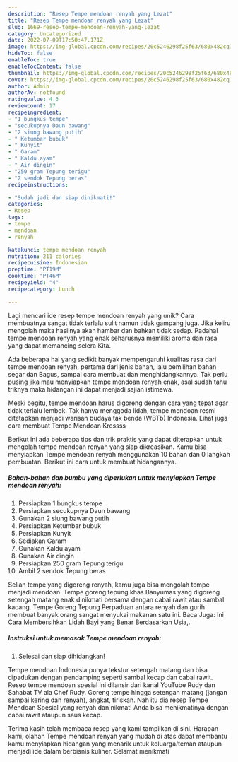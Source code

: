 ```yaml
---
description: "Resep Tempe mendoan renyah yang Lezat"
title: "Resep Tempe mendoan renyah yang Lezat"
slug: 1669-resep-tempe-mendoan-renyah-yang-lezat
category: Uncategorized
date: 2022-07-09T17:50:47.171Z
image: https://img-global.cpcdn.com/recipes/20c5246298f25f63/680x482cq70/tempe-mendoan-renyah-foto-resep-utama.jpg
hideToc: false
enableToc: true
enableTocContent: false
thumbnail: https://img-global.cpcdn.com/recipes/20c5246298f25f63/680x482cq70/tempe-mendoan-renyah-foto-resep-utama.jpg
cover: https://img-global.cpcdn.com/recipes/20c5246298f25f63/680x482cq70/tempe-mendoan-renyah-foto-resep-utama.jpg
author: Admin
authorAv: notfound
ratingvalue: 4.3
reviewcount: 17
recipeingredient:
- "1 bungkus tempe"
- "secukupnya Daun bawang"
- "2 siung bawang putih"
- " Ketumbar bubuk"
- " Kunyit"
- " Garam"
- " Kaldu ayam"
- " Air dingin"
- "250 gram Tepung terigu"
- "2 sendok Tepung beras"
recipeinstructions:

- "Sudah jadi dan siap dinikmati!"
categories:
- Resep
tags:
- tempe
- mendoan
- renyah

katakunci: tempe mendoan renyah 
nutrition: 211 calories
recipecuisine: Indonesian
preptime: "PT19M"
cooktime: "PT46M"
recipeyield: "4"
recipecategory: Lunch

---
```





Lagi mencari ide resep tempe mendoan renyah yang unik? Cara membuatnya sangat tidak terlalu sulit namun tidak gampang juga. Jika keliru mengolah maka hasilnya akan hambar dan bahkan tidak sedap. Padahal tempe mendoan renyah yang enak seharusnya memiliki aroma dan rasa yang dapat memancing selera Kita.





Ada beberapa hal yang sedikit banyak mempengaruhi kualitas rasa dari tempe mendoan renyah, pertama dari jenis bahan, lalu pemilihan bahan segar dan Bagus, sampai cara membuat dan menghidangkannya. Tak perlu pusing jika mau menyiapkan tempe mendoan renyah enak,      asal sudah tahu triknya maka hidangan ini dapat menjadi sajian istimewa.














Meski begitu, tempe mendoan harus digoreng dengan cara yang tepat agar tidak terlalu lembek. Tak hanya menggoda lidah, tempe mendoan resmi ditetapkan menjadi warisan budaya tak benda (WBTb) Indonesia. Lihat juga cara membuat Tempe Mendoan Kressss






Berikut ini ada beberapa tips dan trik praktis yang dapat diterapkan untuk mengolah tempe mendoan renyah yang siap dikreasikan. Kamu bisa menyiapkan Tempe mendoan renyah menggunakan 10 bahan dan 0 langkah pembuatan. Berikut ini cara untuk membuat hidangannya.

<!--inarticleads1-->

##### Bahan-bahan dan bumbu yang diperlukan untuk menyiapkan Tempe mendoan renyah:

1. Persiapkan 1 bungkus tempe
1. Persiapkan secukupnya Daun bawang
1. Gunakan 2 siung bawang putih
1. Persiapkan  Ketumbar bubuk
1. Persiapkan  Kunyit
1. Sediakan  Garam
1. Gunakan  Kaldu ayam
1. Gunakan  Air dingin
1. Persiapkan 250 gram Tepung terigu
1. Ambil 2 sendok Tepung beras


Selian tempe yang digoreng renyah, kamu juga bisa mengolah tempe menjadi mendoan. Tempe goreng tepung khas Banyumas yang digoreng setengah matang enak dinikmati bersama dengan cabai rawit atau sambal kacang. Tempe Goreng Tepung Perpaduan antara renyah dan gurih membuat banyak orang sangat menyukai makanan satu ini. Baca Juga: Ini Cara Membersihkan Lidah Bayi yang Benar Berdasarkan Usia,. 

<!--inarticleads2-->

##### Instruksi untuk memasak Tempe mendoan renyah:


1. Selesai dan siap dihidangkan!

Tempe mendoan Indonesia punya tekstur setengah matang dan bisa dipadukan dengan pendamping seperti sambal kecap dan cabai rawit. Resep tempe mendoan spesial ini dilansir dari kanal YouTube Rudy dan Sahabat TV ala Chef Rudy. Goreng tempe hingga setengah matang (jangan sampai kering dan renyah), angkat, tiriskan. Nah itu dia resep Tempe Mendoan Spesial yang renyah dan nikmat! Anda bisa menikmatinya dengan cabai rawit ataupun saus kecap. 

Terima kasih telah membaca resep yang kami tampilkan di sini. Harapan kami, olahan Tempe mendoan renyah yang mudah di atas dapat membantu kamu menyiapkan hidangan yang menarik untuk keluarga/teman ataupun menjadi ide dalam berbisnis kuliner. Selamat menikmati
